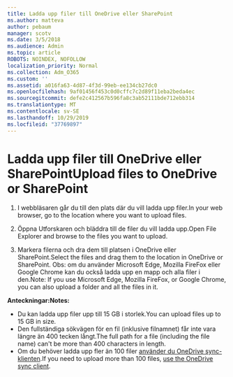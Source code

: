```yaml
---
title: Ladda upp filer till OneDrive eller SharePoint
ms.author: matteva
author: pebaum
manager: scotv
ms.date: 3/5/2018
ms.audience: Admin
ms.topic: article
ROBOTS: NOINDEX, NOFOLLOW
localization_priority: Normal
ms.collection: Adm_O365
ms.custom: ''
ms.assetid: a016fa63-4d87-4f3d-99eb-ee134cb27dc0
ms.openlocfilehash: 9af01456f453c0d0cffc7c2d89f11eba2beda4ec
ms.sourcegitcommit: defe2c412567b596fa8c3ab52111bde712ebb314
ms.translationtype: MT
ms.contentlocale: sv-SE
ms.lasthandoff: 10/29/2019
ms.locfileid: "37769897"
---
```

# <a name="upload-files-to-onedrive-or-sharepoint"></a><span data-ttu-id="f5b9b-102">Ladda upp filer till OneDrive eller SharePoint</span><span class="sxs-lookup"><span data-stu-id="f5b9b-102">Upload files to OneDrive or SharePoint</span></span>

1. <span data-ttu-id="f5b9b-103">I webbläsaren går du till den plats där du vill ladda upp filer.</span><span class="sxs-lookup"><span data-stu-id="f5b9b-103">In your web browser, go to the location where you want to upload files.</span></span>
    
2. <span data-ttu-id="f5b9b-104">Öppna Utforskaren och bläddra till de filer du vill ladda upp.</span><span class="sxs-lookup"><span data-stu-id="f5b9b-104">Open File Explorer and browse to the files you want to upload.</span></span>
    
3. <span data-ttu-id="f5b9b-105">Markera filerna och dra dem till platsen i OneDrive eller SharePoint.</span><span class="sxs-lookup"><span data-stu-id="f5b9b-105">Select the files and drag them to the location in OneDrive or SharePoint.</span></span> <span data-ttu-id="f5b9b-106">Obs: om du använder Microsoft Edge, Mozilla FireFox eller Google Chrome kan du också ladda upp en mapp och alla filer i den.</span><span class="sxs-lookup"><span data-stu-id="f5b9b-106">Note: If you use Microsoft Edge, Mozilla FireFox, or Google Chrome, you can also upload a folder and all the files in it.</span></span>
    
<span data-ttu-id="f5b9b-107">**Anteckningar:**</span><span class="sxs-lookup"><span data-stu-id="f5b9b-107">**Notes:**</span></span>
- <span data-ttu-id="f5b9b-108">Du kan ladda upp filer upp till 15 GB i storlek.</span><span class="sxs-lookup"><span data-stu-id="f5b9b-108">You can upload files up to 15 GB in size.</span></span> 
- <span data-ttu-id="f5b9b-109">Den fullständiga sökvägen för en fil (inklusive filnamnet) får inte vara längre än 400 tecken långt.</span><span class="sxs-lookup"><span data-stu-id="f5b9b-109">The full path for a file (including the file name) can't be more than 400 characters in length.</span></span> 
- <span data-ttu-id="f5b9b-110">Om du behöver ladda upp fler än 100 filer [använder du OneDrive sync-klienten](https://go.microsoft.com/fwlink/?linkid=866427).</span><span class="sxs-lookup"><span data-stu-id="f5b9b-110">If you need to upload more than 100 files, [use the OneDrive sync client](https://go.microsoft.com/fwlink/?linkid=866427).</span></span> 
  


